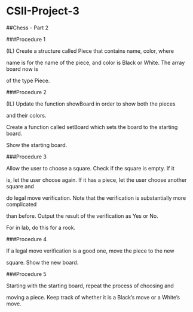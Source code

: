 # CSII-Project-3

##Chess - Part 2

###Procedure 1 

(IL) Create a structure called Piece that contains name, color, where

name is for the name of the piece, and color is Black or White. The array board now is

of the type Piece.    



###Procedure 2

(IL) Update the function showBoard in order to show both the pieces

and their colors.

Create a function called setBoard which sets the board to the starting board.

Show the starting board.



###Procedure 3 

Allow the user to choose a square. Check if the square is empty. If it

is, let the user choose again. If it has a piece, let the user choose another square and

do legal move verification. Note that the verification is substantially more complicated

than before. Output the result of the verification as Yes or No.

For in lab, do this for a rook.

###Procedure 4

If a legal move verification is a good one, move the piece to the new

square. Show the new board.

###Procedure 5

Starting with the starting board, repeat the process of choosing and

moving a piece. Keep track of whether it is a Black’s move or a White’s move.
